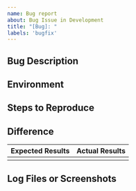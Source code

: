```yaml
---
name: Bug report
about: Bug Issue in Development
title: "[Bug]: "
labels: 'bugfix'
---
```


## Bug Description
<!-- (Briefly describe the issue) -->

## Environment
<!-- (Describe the environment where the issue occurs.) -->

## Steps to Reproduce
<!-- (Describe the steps to reproduce the issue.) -->


## Difference
|Expected Results|Actual Results|
|----------------|----------------|
| | |

## Log Files or Screenshots
<!-- (Attach log files or screenshots that might be relevant to the issue.) -->

